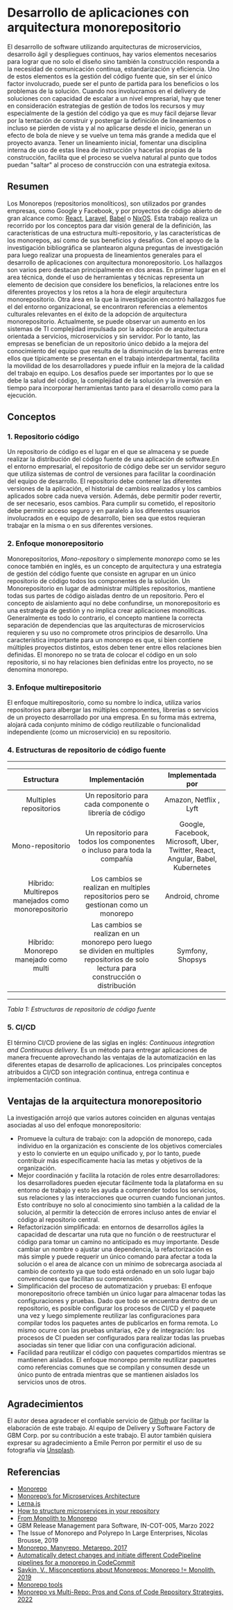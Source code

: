 # Desarrollo de aplicaciones con arquitectura monorepositorio

El desarrollo de software utilizando arquitecturas de microservicios, desarrollo ágil y despliegues continuos, hay varios elementos necesarios para lograr que no solo el diseño sino también la construcción responda a la necesidad de comunicación continua, estandarización y eficiencia. Uno de estos elementos es la gestión del código fuente que, sin ser el único factor involucrado, puede ser el punto de partida para los beneficios o los problemas de la solución.
Cuando nos involucramos en el delivery de soluciones con capacidad de escalar a un nivel empresarial, hay que tener en consideración estrategias de gestión de todos los recursos y muy especialmente de la gestión del código ya que es muy fácil dejarse llevar por la tentación de construir y postergar la definición de lineamientos o incluso se pierden de vista y al no aplicarse desde el inicio, generan un efecto de bola de nieve y se vuelve un tema más grande a medida que el proyecto avanza.
Tener un lineamiento inicial, fomentar una disciplina interna de uso de estas línea de instrucción y hacerlas propias de la construcción, facilita que el proceso se vuelva natural al punto que todos puedan "saltar" al proceso de construcción con una estrategia exitosa.

## Resumen

Los Monorepos (repositorios monolíticos), son utilizados por grandes empresas, como Google y Facebook, y por proyectos de código abierto de gran alcance como: [React](https://github.com/facebook/react/tree/master/packages), [Laravel](https://laravel.com/), [Babel](https://github.com/babel/babel/blob/master/doc/design/monorepo.md) o [NixOS](https://github.com/NixOS/nixpkgs/). Esta trabajo realiza un recorrido por los conceptos para dar visión general de la definición, las características de una estructura multi-repositorio, y las características de los monorepos, así como de sus beneficios y desafíos. Con el apoyo de la investigación bibliográfica se plantearon alguna preguntas de investigación para luego realizar una propuesta de  lineamientos generales para el desarrollo de aplicaciones con arquitectura monorepositorio. Los hallazgos son varios pero destacan principalmente  en dos areas. En primer lugar  en el area técnica, donde el uso de herramientas y técnicas representa un elemento de decision que considere los beneficios, la relaciones entre los diferentes proyectos y los retos a la hora de elegir arquitectura monorepositorio. Otra área en la que la investigación encontró hallazgos fue el del entorno organizacional, se encontraron referencias a elementos culturales relevantes en el éxito de la adopción de arquitectura monorepositorio.  Actualmente, se puede observar un aumento en los sistemas de TI complejidad impulsada por la adopción de arquitectura orientada a servicios, microservicios y sin servidor. Por lo tanto, las empresas se benefician de un repositorio único debido a la mejora del conocimiento del equipo que resulta de la disminución de las barreras entre ellos que típicamente se presentan en el trabajo interdepartmental, facilita la movilidad de los desarrolladores y puede influir en la mejora de la calidad del trabajo en equipo. Los desafíos puede ser importantes por lo que se debe la salud del código, la complejidad de la solución y la inversión en tiempo para incorporar  herramientas tanto para el desarrollo como para la ejecución. 

## Conceptos

### 1. Repositorio código

Un repositorio de código es el lugar en el que se almacena y se puede realizar la distribución del código fuente de una aplicación de software.En el entorno empresarial, el repositorio de código debe ser un servidor seguro que utiliza sistemas de control de versiones para facilitar la coordinación del equipo de desarrollo. El repositorio debe contener las diferentes versiones de la aplicación, el historial de cambios realizados y los cambios aplicados sobre cada nueva versión. Además, debe permitir poder revertir, de ser necesario, esos cambios. Para cumplir su cometido, el repositorio debe permitir  acceso seguro y en paralelo a los diferentes usuarios involucrados en e equipo de desarrollo, bien sea que estos requieran trabajar en la misma o en sus diferentes versiones.


### 2. Enfoque monorepositorio

Monorepositorios, *Mono-repository* o simplemente *monorepo* como se les conoce también en inglés, es un concepto de arquitectura y una estrategia de gestión  del código fuente que consiste en agrupar en un único repositorio de código todos los componentes de la solución.
Un Monorepositorio en lugar de administrar múltiples repositorios, mantiene todas sus partes de código aisladas dentro de un repositorio. Pero el concepto de aislamiento aquí no debe confundirse, un monorepositorio es una estrategia de gestión y no implica crear aplicaciones monolíticas.  Generalmente es todo lo contrario, el concepto mantiene la correcta separación de dependencias que las arquitecturas de microservicios requieren y su uso no compromete otros principios de desarrollo.
Una característica importante para un monorepo es que, si bien contiene múltiples proyectos distintos, estos deben tener entre ellos relaciones bien definidas. El monorepo no se trata de colocar el código en un solo repositorio, si no hay relaciones bien definidas entre los proyecto, no se denomina monorepo. 

### 3. Enfoque multirepositorio

El enfoque multirepositorio, como su nombre lo indica, utiliza varios repositorios para albergar las múltiples componentes, librerías o servicios de un proyecto desarrollado por una empresa. En su forma más extrema, alojará cada conjunto mínimo de código reutilizable o funcionalidad independiente (como un microservicio) en su repositorio.

### 4. Estructuras de repositorio de código fuente
---
|       Estructura       |                    Implementación             |                              Implementada  por                          |
| :--------------------: | :--------------------------------------------------------------------: | :--------------------------------------------------------------------: |
| Multiples repositorios |   Un repositorio para cada componente o librería de código   |   Amazon, Netflix , Lyft                             |
|    Mono-repositorio    | Un repositorio para todos los componentes o incluso para toda la compañía | Google, Facebook, Microsoft, Uber, Twitter, React, Angular, Babel, Kubernetes |
| Híbrido: Multirepos manejados como  monorepositorio | Los cambios se realizan en multiples repositorios pero se gestionan como un monorepo  | Android, chrome |
| Híbrido: Monorepo manejado como multi | Las cambios se realizan en un monorepo pero luego se dividen en multiples repositorios de solo lectura para construcción o distribución | Symfony, Shopsys | 
---
*Tabla 1: Estructuras de repositorio de código fuente*

### 5. CI/CD

El término CI/CD proviene de las siglas en inglés: *Continuous integration and Continuous delivery*. Es un método para entregar aplicaciones de manera frecuente aprovechando las ventajas de la automatización en las diferentes etapas de desarrollo de aplicaciones. Los principales conceptos atribuidos a CI/CD son integración continua, entrega continua e implementación continua. 

## Ventajas de la arquitectura monorepositorio

La investigación arrojó que varios autores coinciden en algunas ventajas asociadas al uso del enfoque monorepositorio:

- Promueve la cultura de trabajo: con la adopción de monorepo, cada individuo en la organización es consciente de los objetivos comerciales y esto lo convierte en un equipo unificado y, por lo tanto, puede contribuir más específicamente hacia las metas y objetivos de la organización.
- Mejor coordinación y facilita la rotación de roles entre desarrolladores: los desarrolladores pueden ejecutar fácilmente toda la plataforma en su entorno de trabajo y esto les ayuda a comprender todos los servicios, sus relaciones y las interacciones que ocurren cuando funcionan juntos. Esto  contribuye no solo al conocimiento sino también a la calidad de la solución, al permitir la detección de errores incluso antes de enviar el código al repositorio central.
- Refactorización simplificada: en entornos de desarrollos ágiles la capacidad de descartar una ruta que no función o de reestructurar el código para tomar un camino no anticipado es muy importante. Desde cambiar un nombre o ajustar una dependencia, la refactorización es más simple y puede requerir un único comando para afectar a toda la solución o el area de alcance con un mínimo de sobrecarga asociada al cambio de contexto ya que todo está ordenado en un solo lugar bajo convenciones que facilitan su comprensión.
- Simplificación del proceso de automatización y pruebas: El enfoque monorepositorio ofrece también un único lugar para almacenar todas las configuraciones y pruebas. Dado que todo se encuentra dentro de un repositorio, es posible  configurar los procesos de CI/CD y el paquete una vez y luego simplemente reutilizar las configuraciones para compilar todos los paquetes antes de publicarlos en forma remota. Lo mismo ocurre con las pruebas unitarias, e2e y de integración: los procesos de CI pueden ser configurados para realizar todas las pruebas asociadas sin tener que lidiar con una configuración adicional.
- Facilidad para reutilizar el código con paquetes compartidos mientras se mantienen aislados. El enfoque monorepo permite reutilizar paquetes como referencias comunes que se compilan y consumen desde un único punto de entrada  mientras que se mantienen aislados los servicios unos de otros. 

## Agradecimientos
El autor desea agradecer el confiable servicio de [Github](https://github.com/) por facilitar la elaboración de este trabajo. Al equipo de Delivery y Software Factory de GBM Corp.  por su contribución a este trabajo. El autor también quisiera expresar su agradecimiento a Emile Perron por permitir el uso de su fotografía vía [Unsplash](https://unsplash.com/photos/xrVDYZRGdw4?utm_source=unsplash&utm_medium=referral&utm_content=creditShareLink).

## Referencias

* [Monorepo](https://en.wikipedia.org/wiki/Monorepo)
* [Monorepo’s for Microservices Architecture](https://dzone.com/articles/monorepos-for-microservices-commerce-architecture)
* [Lerna.js](https://lerna.js.org/)
* [How to structure microservices in your repository](https://softwareengineering.stackexchange.com/questions/386066/how-to-structure-microservices-in-your-repository)
* [From Monolith to Monorepo](https://medium.com/@brockreece/from-monolith-to-monorepo-19d78ffe9175)
* GBM Release Management para Software, IN-COT-005, Marzo 2022
* The Issue of Monorepo and Polyrepo In Large Enterprises, Nicolas Brousse, 2019 
* [Monorepo, Manyrepo, Metarepo. 2017](https://notes.burke.libbey.me/metarepo/)
* [Automatically detect changes and initiate different CodePipeline pipelines for a monorepo in CodeCommit](https://docs.aws.amazon.com/prescriptive-guidance/latest/patterns/automatically-detect-changes-and-initiate-different-codepipeline-pipelines-for-a-monorepo-in-codecommit.html)
* [Savkin, V., Misconceptions about Monorepos: Monorepo != Monolith, 2019](https://blog.nrwl.io/misconceptions-about-monorepos-monorepo-monolith-df1250d4b03c)
* [Monorepo tools](https://monorepo.tools/)
* [Monorepo vs Multi-Repo: Pros and Cons of Code Repository Strategies, 2022](https://kinsta.com/blog/monorepo-vs-multi-repo/)
  
